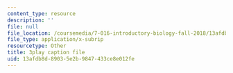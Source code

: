 ```yaml
---
content_type: resource
description: ''
file: null
file_location: /coursemedia/7-016-introductory-biology-fall-2018/13afdb8d89035e2b9847433ce8e012fe_fWt9yHslDo.vtt
file_type: application/x-subrip
resourcetype: Other
title: 3play caption file
uid: 13afdb8d-8903-5e2b-9847-433ce8e012fe
---
```


